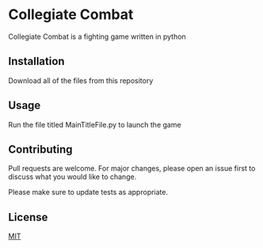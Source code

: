 # Collegiate Combat

Collegiate Combat is a fighting game written in python

## Installation

Download all of the files from this repository

## Usage

Run the file titled MainTitleFile.py to launch the game

## Contributing
Pull requests are welcome. For major changes, please open an issue first to discuss what you would like to change.

Please make sure to update tests as appropriate.

## License
[MIT](https://choosealicense.com/licenses/mit/)
